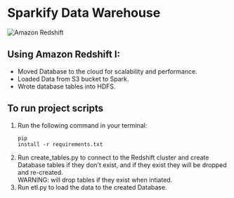 # Sparkify Data Warehouse

![Amazon Redshift]('./amazon-redshift-logo.png')

## Using Amazon Redshift I:

- Moved Database to the cloud for scalability and performance.
- Loaded Data from S3 bucket to Spark.
- Wrote database tables into HDFS.

## To run project scripts

1. Run the following command in your terminal: <br> <pre><code>pip install -r requirements.txt</code></pre>
2. Run create_tables.py to connect to the Redshift cluster and create Database tables if they don't exist, and if they exist they will be dropped and re-created. <br> WARNING: will drop tables if they exist when intiated.
3. Run etl.py to load the data to the created Database.
